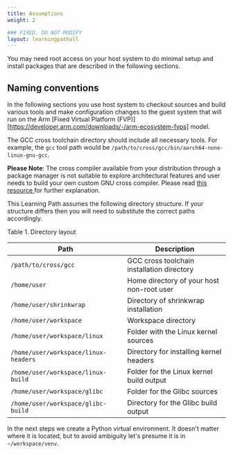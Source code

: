 ```yaml
---
title: Assumptions
weight: 2

### FIXED, DO NOT MODIFY
layout: learningpathall
---
```


You may need root access on your host system to do minimal setup and install packages that are described in the following sections.

## Naming conventions

In the following sections you use host system to checkout sources and build various tools and make configuration changes to the guest system that will run on the Arm [Fixed Virtual Platform (FVP)][https://developer.arm.com/downloads/-/arm-ecosystem-fvps] model.


The GCC cross toolchain directory should include all necessary tools. For example, the `gcc` tool path would be `/path/to/cross/gcc/bin/aarch64-none-linux-gnu-gcc`. 

**Please Note**: The cross compiler available from your distribution through a package manager is not suitable to explore architectural features and user needs to build your own custom GNU cross compiler. Please read [this resource ](https://wiki.osdev.org/GCC_Cross-Compiler#Using_the_new_Compiler) for further explanation. 


This Learning Path assumes the following directory structure. If your structure differs then you will need to substitute the correct paths accordingly.

Table 1. Directory layout

| Path                                 | Description                                |
|--------------------------------------|--------------------------------------------|
| `/path/to/cross/gcc`                 | GCC cross toolchain installation directory |
| `/home/user`                         | Home directory of your host non-root user  |
| `/home/user/shrinkwrap`              | Directory of shrinkwrap installation       |
| `/home/user/workspace`               | Workspace directory                        |
| `/home/user/workspace/linux`         | Folder with the Linux kernel sources       |
| `/home/user/workspace/linux-headers` | Directory for installing kernel headers    |
| `/home/user/workspace/linux-build`   | Folder for the Linux kernel build output   |
| `/home/user/workspace/glibc`         | Folder for the Glibc sources               |
| `/home/user/workspace/glibc-build`   | Directory for the Glibc build output       |





In the next steps we create a Python virtual environment. It doesn't matter where
it is located, but to avoid ambiguity let's presume it is in `~/workspace/venv`.
